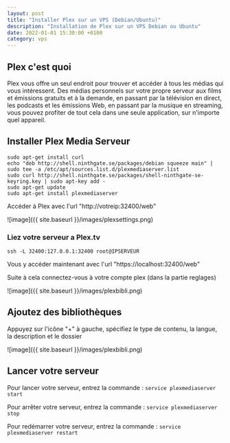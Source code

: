 ```yaml
---
layout: post
title: "Installer Plex sur un VPS (Debian/Ubuntu)"
description: "Installation de Plex sur un VPS Debian ou Ubuntu"
date: 2022-01-01 15:30:00 +0100
category: vps
---
```


## Plex c'est quoi
 
 Plex vous offre un seul endroit pour trouver et accéder à tous les médias qui vous intéressent. Des médias personnels sur votre propre serveur aux films et émissions gratuits et à la demande, en passant par la télévision en direct, les podcasts et les émissions Web, en passant par la musique en streaming, vous pouvez profiter de tout cela dans une seule application, sur n'importe quel appareil.
 
## Installer Plex Media Serveur
 
```
sudo apt-get install curl
echo "deb http://shell.ninthgate.se/packages/debian squeeze main" | sudo tee -a /etc/apt/sources.list.d/plexmediaserver.list
sudo curl http://shell.ninthgate.se/packages/shell-ninthgate-se-keyring.key | sudo apt-key add -
sudo apt-get update
sudo apt-get install plexmediaserver
```
Accéder à Plex avec l'url "http://votreip:32400/web"
 
![image]({{ site.baseurl }}/images/plexsettings.png)
 
### Liez votre serveur a Plex.tv
 
```ssh -L 32400:127.0.0.1:32400 root@IPSERVEUR```
 
Vous y accéder maintenant avec l'url "https://localhost:32400/web"
 
Suite à cela connectez-vous à votre compte plex (dans la partie reglages)
 
![image]({{ site.baseurl }}/images/plexbibli.png)
 
## Ajoutez des bibliothèques
 
 Appuyez sur l'icône "+" à gauche, spécifiez le type de contenu, la langue, la description et le dossier
 
 ![image]({{ site.baseurl }}/images/plexbibli.png)
 
## Lancer votre serveur
 
Pour lancer votre serveur, entrez la commande : `service plexmediaserver start`
 
Pour arrêter votre serveur, entrez la commande : `service plexmediaserver stop`
 
Pour redémarrer votre serveur, entrez la commande : `service plexmediaserver restart`

